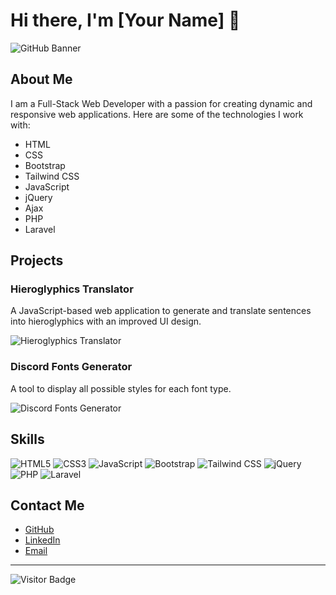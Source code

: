 # Hi there, I'm [Your Name] 👋

![GitHub Banner](https://via.placeholder.com/1000x300.png?text=Your+Banner+Image+Here)

## About Me

I am a Full-Stack Web Developer with a passion for creating dynamic and responsive web applications. Here are some of the technologies I work with:

- HTML
- CSS
- Bootstrap
- Tailwind CSS
- JavaScript
- jQuery
- Ajax
- PHP
- Laravel

## Projects

### Hieroglyphics Translator
A JavaScript-based web application to generate and translate sentences into hieroglyphics with an improved UI design.

![Hieroglyphics Translator](https://via.placeholder.com/400x200.png?text=Project+Screenshot)

### Discord Fonts Generator
A tool to display all possible styles for each font type.

![Discord Fonts Generator](https://via.placeholder.com/400x200.png?text=Project+Screenshot)

## Skills

![HTML5](https://img.shields.io/badge/-HTML5-E34F26?style=flat-square&logo=html5&logoColor=white)
![CSS3](https://img.shields.io/badge/-CSS3-1572B6?style=flat-square&logo=css3)
![JavaScript](https://img.shields.io/badge/-JavaScript-F7DF1E?style=flat-square&logo=javascript&logoColor=black)
![Bootstrap](https://img.shields.io/badge/-Bootstrap-563D7C?style=flat-square&logo=bootstrap)
![Tailwind CSS](https://img.shields.io/badge/-Tailwind%20CSS-38B2AC?style=flat-square&logo=tailwind-css&logoColor=white)
![jQuery](https://img.shields.io/badge/-jQuery-0769AD?style=flat-square&logo=jquery)
![PHP](https://img.shields.io/badge/-PHP-777BB4?style=flat-square&logo=php&logoColor=white)
![Laravel](https://img.shields.io/badge/-Laravel-FF2D20?style=flat-square&logo=laravel&logoColor=white)

## Contact Me

- [GitHub](https://github.com/your-github-username)
- [LinkedIn](https://www.linkedin.com/in/your-linkedin-username/)
- [Email](mailto:your-email@example.com)

---

![Visitor Badge](https://visitor-badge.laobi.icu/badge?page_id=your-github-username)

